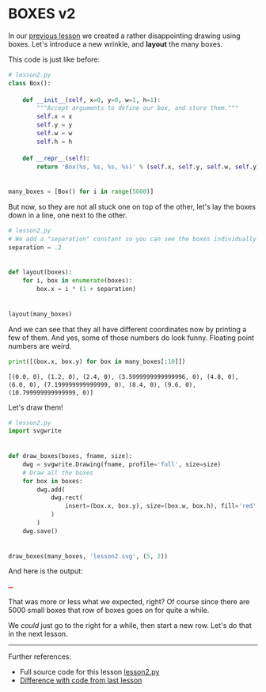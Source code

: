 # BOXES v2

In our [previous lesson](lesson1.run.html) we created a rather disappointing 
drawing using boxes. Let's introduce a new wrinkle, and **layout** the many
boxes.

This code is just like before:

```python
# lesson2.py
class Box():

    def __init__(self, x=0, y=0, w=1, h=1):
        """Accept arguments to define our box, and store them."""
        self.x = x
        self.y = y
        self.w = w
        self.h = h

    def __repr__(self):
        return 'Box(%s, %s, %s, %s)' % (self.x, self.y, self.w, self.y)


many_boxes = [Box() for i in range(5000)]

```

But now, so they are not all stuck one on top of the other, let's lay the boxes down in a line, one next to the other.

```python
# lesson2.py
# We add a "separation" constant so you can see the boxes individually
separation = .2


def layout(boxes):
    for i, box in enumerate(boxes):
        box.x = i * (1 + separation)


layout(many_boxes)

```

And we can see that they all have different coordinates now by printing 
a few of them. And yes, some of those numbers do look funny. Floating point
numbers are weird.

```python
print([(box.x, box.y) for box in many_boxes[:10]])
```

```
[(0.0, 0), (1.2, 0), (2.4, 0), (3.5999999999999996, 0), (4.8, 0), (6.0, 0), (7.199999999999999, 0), (8.4, 0), (9.6, 0), (10.799999999999999, 0)]
```

Let's draw them!

```python
# lesson2.py
import svgwrite


def draw_boxes(boxes, fname, size):
    dwg = svgwrite.Drawing(fname, profile='full', size=size)
    # Draw all the boxes
    for box in boxes:
        dwg.add(
            dwg.rect(
                insert=(box.x, box.y), size=(box.w, box.h), fill='red'
            )
        )
    dwg.save()


draw_boxes(many_boxes, 'lesson2.svg', (5, 2))

```
And here is the output:

![lesson2.svg](lesson2.svg)

That was more or less what we expected, right? Of course since there are 5000 small
boxes that row of boxes goes on for quite a while.

We *could* just go to the right for a while, then start a new row. Let's do that in
the next lesson.

----------

Further references:

* Full source code for this lesson [lesson2.py](lesson2.py.run.html)
* [Difference with code from last lesson](part1/code/diffs/lesson1_lesson2.html)
